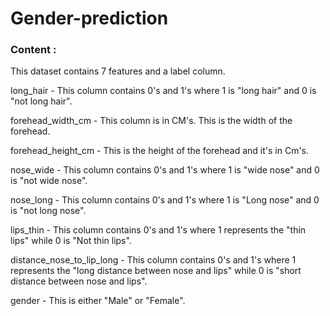 # Gender-prediction

### Content :
This dataset contains 7 features and a label column.

long_hair - This column contains 0's and 1's where 1 is "long hair" and 0 is "not long hair".

forehead_width_cm - This column is in CM's. This is the width of the forehead.

forehead_height_cm - This is the height of the forehead and it's in Cm's.

nose_wide - This column contains 0's and 1's where 1 is "wide nose" and 0 is "not wide nose".

nose_long - This column contains 0's and 1's where 1 is "Long nose" and 0 is "not long nose".

lips_thin - This column contains 0's and 1's where 1 represents the "thin lips" while 0 is "Not thin lips".

distance_nose_to_lip_long - This column contains 0's and 1's where 1 represents the "long distance between nose and lips" while 0 is "short distance between nose and lips".

gender - This is either "Male" or "Female".
